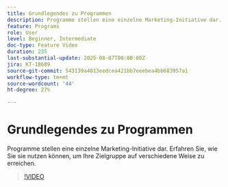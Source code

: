 ```yaml
---
title: Grundlegendes zu Programmen
description: Programme stellen eine einzelne Marketing-Initiative dar. Erfahren Sie, wie Sie sie nutzen können, um Ihre Zielgruppe auf verschiedene Weise zu erreichen.
feature: Programs
role: User
level: Beginner, Intermediate
doc-type: Feature Video
duration: 235
last-substantial-update: 2025-08-07T00:00:00Z
jira: KT-18689
source-git-commit: 543139a4013eedcea421bb7eeebea4bb683957a1
workflow-type: tm+mt
source-wordcount: '44'
ht-degree: 27%

---
```



# Grundlegendes zu Programmen

Programme stellen eine einzelne Marketing-Initiative dar. Erfahren Sie, wie Sie sie nutzen können, um Ihre Zielgruppe auf verschiedene Weise zu erreichen.

>[!VIDEO](https://video.tv.adobe.com/v/3470496/?learn=on&enablevpops&captions=ger)
